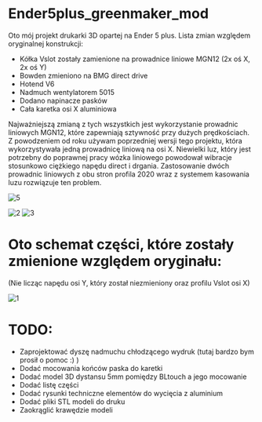 # Ender5plus_greenmaker_mod
Oto mój projekt drukarki 3D opartej na Ender 5 plus.
Lista zmian względem oryginalnej konstrukcji:

  - Kółka Vslot zostały zamienione na prowadnice liniowe MGN12 (2x oś X, 2x oś Y)
  - Bowden zmieniono na BMG direct drive
  - Hotend V6
  - Nadmuch wentylatorem 5015
  - Dodano napinacze pasków
  - Cała karetka osi X aluminiowa
 
Najważniejszą zmianą z tych wszystkich jest wykorzystanie prowadnic liniowych MGN12, które zapewniają sztywność przy dużych prędkościach.
Z powodzeniem od roku używam poprzedniej wersji tego projektu, która wykorzystywała jedną prowadnicę liniową na osi X.
Niewielki luz, który jest potrzebny do poprawnej pracy wózka liniowego powodował wibracje stosunkowo ciężkiego napędu direct i drgania.
Zastosowanie dwóch prowadnic liniowych z obu stron profila 2020 wraz z systemem kasowania luzu rozwiązuje ten problem.

![5](https://user-images.githubusercontent.com/63156105/129177102-61972bfe-a88e-4af3-abc9-ad9dfe6e68fd.jpg)

![2](https://user-images.githubusercontent.com/63156105/129178478-3ee4dbcb-6bc3-4a23-9013-49e08a8b4ee9.jpg)
![3](https://user-images.githubusercontent.com/63156105/129178535-581f1551-ab19-4672-b745-010c542b4845.jpg)

# Oto schemat części, które zostały zmienione względem oryginału:
(Nie licząc napędu osi Y, który został niezmieniony oraz profilu Vslot osi X)

![1](https://user-images.githubusercontent.com/63156105/129178665-9e241878-2cc1-4b7e-a00c-90d98dc861f7.jpg)

# TODO:
  * Zaprojektować dyszę nadmuchu chłodzącego wydruk (tutaj bardzo bym prosił o pomoc :) )
  * Dodać mocowania końców paska do karetki
  * Dodać model 3D dystansu 5mm pomiędzy BLtouch a jego mocowanie
  * Dodać listę części
  * Dodać rysunki techniczne elementów do wycięcia z aluminium
  * Dodać pliki STL modeli do druku
  * Zaokrąglić krawędzie modeli
